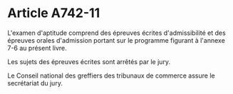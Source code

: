 # Article A742-11

L'examen d'aptitude comprend des épreuves écrites d'admissibilité et des épreuves orales d'admission portant sur le programme figurant à l'annexe 7-6 au présent livre.

Les sujets des épreuves écrites sont arrêtés par le jury.

Le Conseil national des greffiers des tribunaux de commerce assure le secrétariat du jury.
